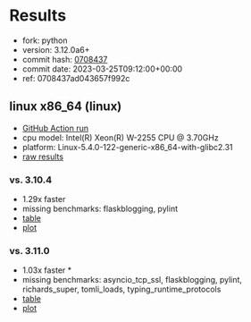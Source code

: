 # Results

- fork: python
- version: 3.12.0a6+
- commit hash: [0708437](https://github.com/python/cpython/commit/0708437)
- commit date: 2023-03-25T09:12:00+00:00
- ref: 0708437ad043657f992c

## linux x86_64 (linux)

- [GitHub Action run](https://github.com/faster-cpython/benchmarking/actions/runs/4519800249)
- cpu model: Intel(R) Xeon(R) W-2255 CPU @ 3.70GHz
- platform: Linux-5.4.0-122-generic-x86_64-with-glibc2.31
- [raw results](bm-20230325-linux-x86_64-python-0708437ad043657f992c-3.12.0a6%2B-0708437.json)

### vs. 3.10.4

- 1.29x faster
- missing benchmarks: flaskblogging, pylint
- [table](bm-20230325-linux-x86_64-python-0708437ad043657f992c-3.12.0a6%2B-0708437-vs-3.10.4.md)
- [plot](bm-20230325-linux-x86_64-python-0708437ad043657f992c-3.12.0a6%2B-0708437-vs-3.10.4.png)

### vs. 3.11.0

- 1.03x faster \*
- missing benchmarks: asyncio_tcp_ssl, flaskblogging, pylint, richards_super, tomli_loads, typing_runtime_protocols
- [table](bm-20230325-linux-x86_64-python-0708437ad043657f992c-3.12.0a6%2B-0708437-vs-3.11.0.md)
- [plot](bm-20230325-linux-x86_64-python-0708437ad043657f992c-3.12.0a6%2B-0708437-vs-3.11.0.png)

